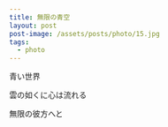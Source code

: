 ```yaml
---
title: 無限の青空
layout: post
post-image: /assets/posts/photo/15.jpg
tags:
  - photo
---
```


青い世界

雲の如くに心は流れる

無限の彼方へと